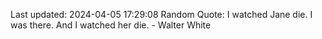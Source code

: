 Last updated: 2024-04-05 17:29:08
Random Quote: I watched Jane die. I was there. And I watched her die. - Walter White